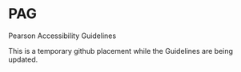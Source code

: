 # PAG
Pearson Accessibility Guidelines

This is a temporary github placement while the Guidelines are being updated.
